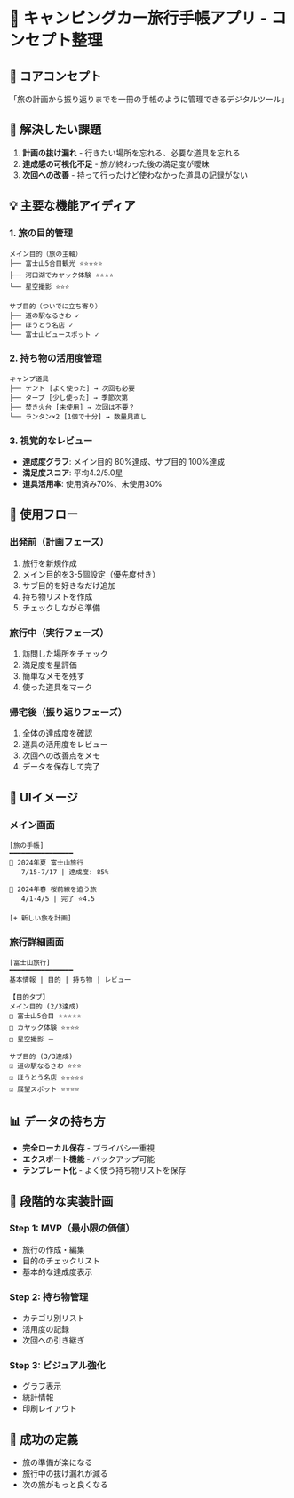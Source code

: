 # 🚐 キャンピングカー旅行手帳アプリ - コンセプト整理

## 📌 コアコンセプト
「旅の計画から振り返りまでを一冊の手帳のように管理できるデジタルツール」

## 🎯 解決したい課題
1. **計画の抜け漏れ** - 行きたい場所を忘れる、必要な道具を忘れる
2. **達成感の可視化不足** - 旅が終わった後の満足度が曖昧
3. **次回への改善** - 持って行ったけど使わなかった道具の記録がない

## 💡 主要な機能アイディア

### 1. 旅の目的管理
```
メイン目的（旅の主軸）
├── 富士山5合目観光 ⭐⭐⭐⭐⭐
├── 河口湖でカヤック体験 ⭐⭐⭐⭐
└── 星空撮影 ⭐⭐⭐

サブ目的（ついでに立ち寄り）
├── 道の駅なるさわ ✓
├── ほうとう名店 ✓
└── 富士山ビュースポット ✓
```

### 2. 持ち物の活用度管理
```
キャンプ道具
├── テント [よく使った] → 次回も必要
├── タープ [少し使った] → 季節次第
├── 焚き火台 [未使用] → 次回は不要？
└── ランタン×2 [1個で十分] → 数量見直し
```

### 3. 視覚的なレビュー
- **達成度グラフ**: メイン目的 80%達成、サブ目的 100%達成
- **満足度スコア**: 平均4.2/5.0星
- **道具活用率**: 使用済み70%、未使用30%

## 🔄 使用フロー

### 出発前（計画フェーズ）
1. 旅行を新規作成
2. メイン目的を3-5個設定（優先度付き）
3. サブ目的を好きなだけ追加
4. 持ち物リストを作成
5. チェックしながら準備

### 旅行中（実行フェーズ）
1. 訪問した場所をチェック
2. 満足度を星評価
3. 簡単なメモを残す
4. 使った道具をマーク

### 帰宅後（振り返りフェーズ）
1. 全体の達成度を確認
2. 道具の活用度をレビュー
3. 次回への改善点をメモ
4. データを保存して完了

## 🎨 UIイメージ

### メイン画面
```
[旅の手帳]
━━━━━━━━━━━━━━━━
📅 2024年夏 富士山旅行
   7/15-7/17 | 達成度: 85%

📅 2024年春 桜前線を追う旅
   4/1-4/5 | 完了 ⭐4.5

[+ 新しい旅を計画]
```

### 旅行詳細画面
```
[富士山旅行]
━━━━━━━━━━━━━━━━
基本情報 | 目的 | 持ち物 | レビュー

【目的タブ】
メイン目的 (2/3達成)
□ 富士山5合目 ⭐⭐⭐⭐⭐
□ カヤック体験 ⭐⭐⭐⭐
□ 星空撮影 －

サブ目的 (3/3達成)
☑ 道の駅なるさわ ⭐⭐⭐
☑ ほうとう名店 ⭐⭐⭐⭐⭐
☑ 展望スポット ⭐⭐⭐⭐
```

## 📊 データの持ち方
- **完全ローカル保存** - プライバシー重視
- **エクスポート機能** - バックアップ可能
- **テンプレート化** - よく使う持ち物リストを保存

## 🚀 段階的な実装計画

### Step 1: MVP（最小限の価値）
- 旅行の作成・編集
- 目的のチェックリスト
- 基本的な達成度表示

### Step 2: 持ち物管理
- カテゴリ別リスト
- 活用度の記録
- 次回への引き継ぎ

### Step 3: ビジュアル強化
- グラフ表示
- 統計情報
- 印刷レイアウト

## 🎯 成功の定義
- 旅の準備が楽になる
- 旅行中の抜け漏れが減る
- 次の旅がもっと良くなる